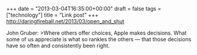 +++
date = "2013-03-04T16:35:00+00:00"
draft = false
tags = ["technology"]
title = "Link post"
+++
http://daringfireball.net/2013/03/open_and_shut

John Gruber: >Where others offer choices, Apple makes decisions. What some of us appreciate is what so rankles the others — that those decisions have so often and consistently been right.
